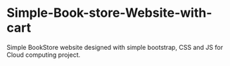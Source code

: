 # Simple-Book-store-Website-with-cart
Simple BookStore website designed with simple bootstrap, CSS and JS for Cloud computing project.
